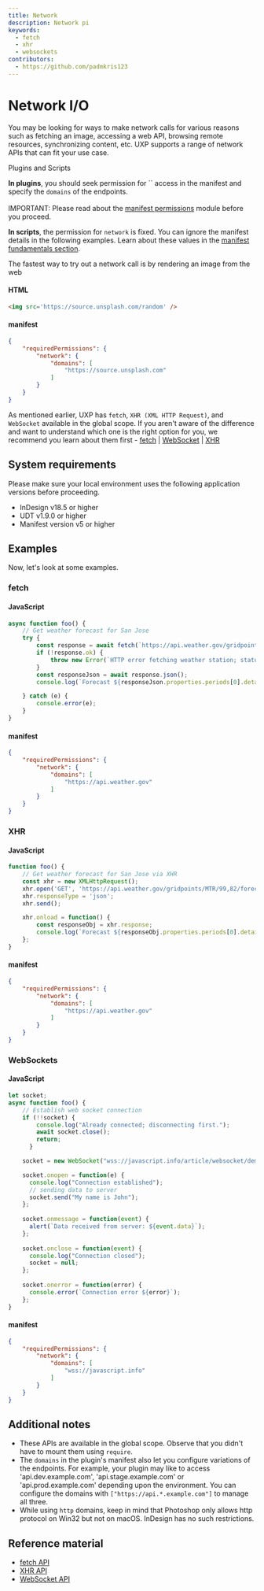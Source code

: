 ```yaml
---
title: Network
description: Network pi
keywords:
  - fetch
  - xhr
  - websockets 
contributors:
  - https://github.com/padmkris123
---
```


# Network I/O

You may be looking for ways to make network calls for various reasons such as fetching an image, accessing a web API, browsing remote resources, synchronizing content, etc. UXP supports a range of network APIs that can fit your use case. 

<InlineAlert variant="info" slots="header, text1, text2"/>

Plugins and Scripts

**In plugins**, you should seek permission for `` access in the manifest and specify the `domains` of the endpoints. <br></br> 
IMPORTANT: Please read about the [manifest permissions](../../../plugins/concepts/manifest/#networkpermission) module before you proceed.

**In scripts**, the permission for `network` is fixed. You can ignore the manifest details in the following examples. Learn about these values in the [manifest fundamentals section](../../fundamentals/manifest/). 


The fastest way to try out a network call is by rendering an image from the web

<CodeBlock slots="heading, code" repeat="2" languages="HTML, JSON" />

#### HTML
```html
<img src='https://source.unsplash.com/random' />
```

#### manifest
```json
{
    "requiredPermissions": {
        "network": {
            "domains": [
                "https://source.unsplash.com"
            ]
        }
    }
}
```

As mentioned earlier, UXP has `fetch`, `XHR (XML HTTP Request)`, and `WebSocket` available in the global scope. If you aren't aware of the difference and want to understand which one is the right option for you, we recommend you learn about them first - [fetch](https://javascript.info/fetch) | [WebSocket](https://javascript.info/websocket) | [XHR](https://javascript.info/xmlhttprequest)


## System requirements
Please make sure your local environment uses the following application versions before proceeding.
- InDesign v18.5 or higher
- UDT v1.9.0 or higher
- Manifest version v5 or higher


## Examples
Now, let's look at some examples.

### fetch

<CodeBlock slots="heading, code" repeat="2" languages="JavaScript, JSON" />

#### JavaScript
```js
async function foo() {
    // Get weather forecast for San Jose
    try {
        const response = await fetch(`https://api.weather.gov/gridpoints/MTR/99,82/forecast`);
        if (!response.ok) {
            throw new Error(`HTTP error fetching weather station; status: ${response.status}`);
        }
        const responseJson = await response.json();
        console.log(`Forecast ${responseJson.properties.periods[0].detailedForecast}`);

    } catch (e) {
        console.error(e);
    }
}
```

#### manifest
```json
{
    "requiredPermissions": {
        "network": {
            "domains": [
                "https://api.weather.gov"
            ]
        }
    }
}
```


### XHR 

<CodeBlock slots="heading, code" repeat="2" languages="JavaScript, JSON" />

#### JavaScript
```js
function foo() {
    // Get weather forecast for San Jose via XHR
    const xhr = new XMLHttpRequest();
    xhr.open('GET', 'https://api.weather.gov/gridpoints/MTR/99,82/forecast');
    xhr.responseType = 'json';
    xhr.send();

    xhr.onload = function() {
        const responseObj = xhr.response;
        console.log(`Forecast ${responseObj.properties.periods[0].detailedForecast}`);
    };
}
```

#### manifest
```json
{
    "requiredPermissions": {
        "network": {
            "domains": [
                "https://api.weather.gov"
            ]
        }
    }
}
```

### WebSockets

<CodeBlock slots="heading, code" repeat="2" languages="JavaScript, JSON" />

#### JavaScript
```js
let socket;
async function foo() {
    // Establish web socket connection
    if (!!socket) {
        console.log("Already connected; disconnecting first.");
        await socket.close();
        return;
      }

    socket = new WebSocket("wss://javascript.info/article/websocket/demo/hello");

    socket.onopen = function(e) {
      console.log("Connection established");
      // sending data to server
      socket.send("My name is John");
    };
    
    socket.onmessage = function(event) {
      alert(`Data received from server: ${event.data}`);
    };
    
    socket.onclose = function(event) {
      console.log("Connection closed");
      socket = null;
    };
    
    socket.onerror = function(error) {
      console.error(`Connection error ${error}`);
    };
}
```

#### manifest
```json
{
    "requiredPermissions": {
        "network": {
            "domains": [
                "wss://javascript.info"
            ]
        }
    }
}
```

## Additional notes
- These APIs are available in the global scope. Observe that you didn't have to mount them using `require`.
- The `domains` in the plugin's manifest also let you configure variations of the endpoints. For example, your plugin may like to access 'api.dev.example.com', 'api.stage.example.com' or 'api.prod.example.com' depending upon the environment. You can configure the domains with `["https://api.*.example.com"]` to manage all three.
- While using `http` domains, keep in mind that Photoshop only allows http protocol on Win32 but not on macOS. InDesign has no such restrictions.



## Reference material
- [fetch API](/indesign/uxp/reference/uxp-api/reference-js/Global%20Members/Data%20Transfers/fetch/)
- [XHR API](/indesign/uxp/reference/uxp-api/reference-js/Global%20Members/Data%20Transfers/XMLHttpRequest/)
- [WebSocket API](/indesign/uxp/reference/uxp-api/reference-js/Global%20Members/Data%20Transfers/WebSocket/)
